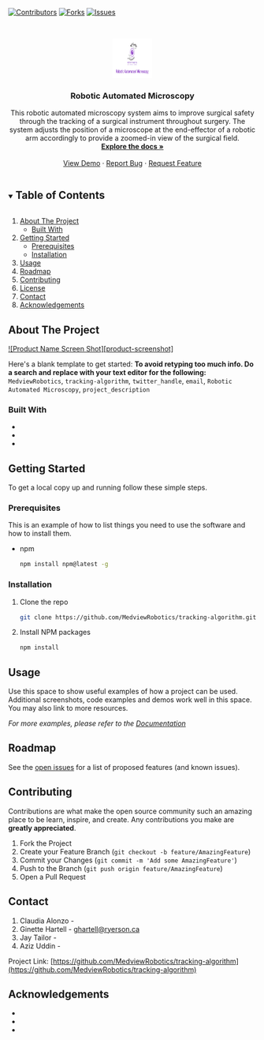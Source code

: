 <!--
*** Thanks for checking out the Best-README-Template. If you have a suggestion
*** that would make this better, please fork the repo and create a pull request
*** or simply open an issue with the tag "enhancement".
*** Thanks again! Now go create something AMAZING! :D
***
***
***
*** To avoid retyping too much info. Do a search and replace for the following:
*** github_username, repo_name, twitter_handle, email, project_title, project_description
-->



<!-- PROJECT SHIELDS -->
<!--
*** I'm using markdown "reference style" links for readability.
*** Reference links are enclosed in brackets [ ] instead of parentheses ( ).
*** See the bottom of this document for the declaration of the reference variables
*** for contributors-url, forks-url, etc. This is an optional, concise syntax you may use.
*** https://www.markdownguide.org/basic-syntax/#reference-style-links
-->
[![Contributors][contributors-shield]][contributors-url]
[![Forks][forks-shield]][forks-url]
[![Issues][issues-shield]][issues-url]



<!-- PROJECT LOGO -->
<br />
<p align="center">
  <a href="https://github.com/MedviewRobotics/tracking-algorithm">
    <img src="images/Logo.png" alt="Logo" width="80" height="80">
  </a>

  <h3 align="center">Robotic Automated Microscopy</h3>

  <p align="center">
    This robotic automated microscopy system aims to improve surgical safety through the tracking of a surgical instrument throughout surgery. The system adjusts the    position of a microscope at the end-effector of a robotic arm accordingly to provide a zoomed-in view of the surgical field.
    <br />
    <a href="https://github.com/MedviewRobotics/tracking-algorithm"><strong>Explore the docs »</strong></a>
    <br />
    <br />
    <a href="https://github.com/MedviewRobotics/tracking-algorithm">View Demo</a>
    ·
    <a href="https://github.com/MedviewRobotics/tracking-algorithm/issues">Report Bug</a>
    ·
    <a href="https://github.com/MedviewRobotics/tracking-algorithm/issues">Request Feature</a>
  </p>
</p>



<!-- TABLE OF CONTENTS -->
<details open="open">
  <summary><h2 style="display: inline-block">Table of Contents</h2></summary>
  <ol>
    <li>
      <a href="#about-the-project">About The Project</a>
      <ul>
        <li><a href="#built-with">Built With</a></li>
      </ul>
    </li>
    <li>
      <a href="#getting-started">Getting Started</a>
      <ul>
        <li><a href="#prerequisites">Prerequisites</a></li>
        <li><a href="#installation">Installation</a></li>
      </ul>
    </li>
    <li><a href="#usage">Usage</a></li>
    <li><a href="#roadmap">Roadmap</a></li>
    <li><a href="#contributing">Contributing</a></li>
    <li><a href="#license">License</a></li>
    <li><a href="#contact">Contact</a></li>
    <li><a href="#acknowledgements">Acknowledgements</a></li>
  </ol>
</details>



<!-- ABOUT THE PROJECT -->
## About The Project

[![Product Name Screen Shot][product-screenshot]](https://example.com)

Here's a blank template to get started:
**To avoid retyping too much info. Do a search and replace with your text editor for the following:**
`MedviewRobotics`, `tracking-algorithm`, `twitter_handle`, `email`, `Robotic Automated Microscopy`, `project_description`


### Built With

* []()
* []()
* []()


<!-- GETTING STARTED -->
## Getting Started

To get a local copy up and running follow these simple steps.

### Prerequisites

This is an example of how to list things you need to use the software and how to install them.
* npm
  ```sh
  npm install npm@latest -g
  ```

### Installation

1. Clone the repo
   ```sh
   git clone https://github.com/MedviewRobotics/tracking-algorithm.git
   ```
2. Install NPM packages
   ```sh
   npm install
   ```


<!-- USAGE EXAMPLES -->
## Usage

Use this space to show useful examples of how a project can be used. Additional screenshots, code examples and demos work well in this space. You may also link to more resources.

_For more examples, please refer to the [Documentation](https://example.com)_



<!-- ROADMAP -->
## Roadmap

See the [open issues](https://github.com/MedviewRobotics/tracking-algorithm/issues) for a list of proposed features (and known issues).



<!-- CONTRIBUTING -->
## Contributing

Contributions are what make the open source community such an amazing place to be learn, inspire, and create. Any contributions you make are **greatly appreciated**.

1. Fork the Project
2. Create your Feature Branch (`git checkout -b feature/AmazingFeature`)
3. Commit your Changes (`git commit -m 'Add some AmazingFeature'`)
4. Push to the Branch (`git push origin feature/AmazingFeature`)
5. Open a Pull Request


<!-- CONTACT -->
## Contact

1. Claudia Alonzo -
2. Ginette Hartell - ghartell@ryerson.ca
3. Jay Tailor -
4. Aziz Uddin -

Project Link: [https://github.com/MedviewRobotics/tracking-algorithm](https://github.com/MedviewRobotics/tracking-algorithm)



<!-- ACKNOWLEDGEMENTS -->
## Acknowledgements

* []()
* []()
* []()





<!-- MARKDOWN LINKS & IMAGES -->
<!-- https://www.markdownguide.org/basic-syntax/#reference-style-links -->
[contributors-shield]: https://img.shields.io/github/contributors/MedviewRobotics/tracking-algorithm.svg?style=for-the-badge
[contributors-url]: https://github.com/MedviewRobotics/tracking-algorithm/graphs/contributors
[forks-shield]: https://img.shields.io/github/forks/MedviewRobotics/tracking-algorithm.svg?style=for-the-badge
[forks-url]: https://github.com/MedviewRobotics/tracking-algorithm/network/members
[issues-shield]: https://img.shields.io/github/issues/MedviewRobotics/tracking-algorithm.svg?style=for-the-badge
[issues-url]: https://github.com/MedviewRobotics/tracking-algorithm/issues
